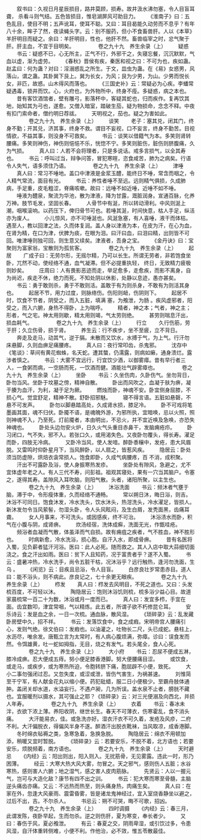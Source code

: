 <!-- { "loadSidebar": true } -->
　　叙书曰：久视日月星辰损目，路井莫顾，损寿。故井汲水沸勿塞，令人目盲耳聋， 杀看斗则气结。五色皆损目，惟皂湖屏风可助目力。
　　《淮南子》曰：五色乱目，使目不明；五声讹耳，使耳不聪。又曰：耳目曷能久动劳而不息乎？有年八十余，眸子了然，夜读蝇头字。云：别不服药，但小不食畜兽肝。人以《本草》羊肝明目而疑之。余曰：羊肝明目，性也，他肝不然。畜兽临宰之时，忿气聚于肝。肝主血，不宜于目明矣。
　　
　　卷之九十九　养生余录（上）
　　疑惑
　　书云：疑惑不已，心无所主，正气不行，外邪干之，失寝忘餐，沉沉默默，气血以虚，渐为虚劳。
　　《春秋》晋侯有疾，秦医和视之曰：不可为也，疾如蛊。赵孟曰：何为蛊？对曰：淫溺惑乱之所生。于文，皿虫为蛊。在《易》女惑男，风落山，谓之蛊。其卦巽下艮上。巽为长女，为风；艮为少男，为山。少男而悦长女，非匹，故惑。山木得风而落也。
　　《三国史补》云：常疑必为心疾。李蟠常疑遇毒，锁井而饮。心，火府也，为外物所中，终身不痊。多疑惑，病之本也。
　　昔有客饮酒馆者，壁有雕弓，影落杯中，客疑其蛇也，归而疾作。复再饮其地，始知其为弓也，遂愈。又僧入暗室，踏破生茄，疑为物损命，念念不释。中夜有扣门索命者，僧约明日荐祓。
　　天明视之，茄也。疑之为害如此。
　　
　　卷之九十九　养生余录（上）
　　谈笑
　　老子：塞其兑，闭其门，终身不勤；开其兑，济其事，终身不救。谓目不妄视，口不妄言，终身不勤苦。目视情欲，不益其事，则没身不可救矣。
　　书云：谈笑以借籍气为本。多笑则肾转腰痛。多笑则神伤，神伤则悒悒不乐，恍惚不宁。多笑则脏伤，脏伤则脐腹痛，久为气损。
　　真人曰：人若不会将理者，只是多说话。戒多言损气，以全其寿也。
　　书云：呼叫过当，辩争问答，冒犯寒暄，恣食咸苦，肺为之病矣。行语令人失气，语多须住乃语。
　　
　　卷之九十九　养生余录（上）
　　津唾
　　真人曰：常习不唾地。盖口中津液是金浆玉醴，能终日不唾，常含而咽之，令人精气常流，面目有光。
　　书云：养性者唾不至远。远则精气俱损，久成肺病，手足重，皮毛粗涩，脊痛咳嗽。故曰：远唾不如近唾，近唾不如不唾。
　　唾液为醴泉，聚流为华池，散为津液，降为甘露，溉脏润身。宣通百脉，化养万神。肢节毛发，坚固长春。
　　人骨节中有涎，所以转动滑利。中风则涎上潮，咽喉滚响。以药压下，俾归骨节可也。若唾其涎，时间快意，枯人手足，纵活亦为废人。
　　小儿惊风，亦不可唾涎也。风涎急塞，有人喜唾，液干而体枯。遇至人，教以回津之法，久而体复润。盖人身以津液为本，在皮为汗，在心为血，在肾为精，在口为津，伏脾为痰，在眼为泪。曰汗曰血，曰泪曰精，出则皆不可回。唯津唾则独可回，则生意又续矣。津液者，吾身之宝。
　　《金丹诀》曰：宝聚则为富家翁，宝散则为孤贫客。
　　
　　卷之九十九　养生余录（上）
　　起居
　　广成子曰：无劳尔形，无摇尔精，乃可以长生。所谓无劳者，非若饱食坐卧，兀然不动，使经络不通，血气凝滞。但不必提重执轻， 终日，无致精力疲极则妙矣。
　　庄周曰：人有畏影恶迹而走，举足愈多，走愈疾，而影不离身，自为尚迟，疾走不休，绝力而死。不知处阴以休影，处静以息迹，愚亦甚矣。
　　书云：勇于敢则杀，勇于不敢则活。盖敢于有为则杀身，不敢有为则活其身也。
　　起居不节，用力过度，则脉络伤。伤阳则衄，伤阴则下。
　　起居不时，饮食不节者，阴受之，而入五脏，填满 塞，为飧泄，为肠 。疾风虚邪者，阳受之，而入六腑，身热不得卧，上为喘呼。
　　精者，神之本；气者，神之主；形者，气之宅。神太用则歇，精太用则竭，气太劳则绝。
　　甚劳则喘息汗出，损血耗气。
　　
　　卷之九十九　养生余录（上）
　　行立
　　久行伤筋，劳于肝；久立伤骨，损于肾。
　　养生云：行不疾步，坐不至疲，立不背日。
　　奔走及走马，动其气，逆于膈。未散而又饮水，水搏于气，为上气。行汗勿 床悬脚，久则血痹足痛腰疼。
　　真人曰：夜行常叩齿，杀鬼邪。
　　沈存中《笔谈》：草间有黄花蜘蛛，名天蛇。遭其螫，仍濡露，则病如癞，通身溃烂。露涉者慎之。
　　书云：大雾不宜远行，行宜饮少酒，以御雾瘴。昔有早行者三人，一食粥而病，一空肠而死，一饮酒而健。酒能壮气辟雾瘴也。
　　
　　卷之九十九　养生余录（上）
　　坐卧
　　书云：久坐伤肉，久卧伤气。坐勿背日，卧勿当风。坐卧于坟墓之傍，精神自散。
　　卧出而风吹之，血凝于肤为痹，凝于腠为血汗，为利，凝于足为厥。
　　燃烛而卧，神魂不安。卧宜侧身屈膝，不损心气。觉宜舒足，精神不散。舒卧招邪魅。
　　寝不得言语。五脏如悬磬，不悬不可发声。
　　卧勿以脚悬踏高处，久成肾水损，膝足冷。
　　卧不可戏将笔墨画其面，魂不归伏。卧魇不语，是魂魄外游，为邪所执，宜暗唤，忌以火照，照则神魂不入，乃至死。灯前魇者，本由明出，不忌火，并不宜近唤及急唤，亦恐失神魂也。
　　卧处头边勿安火炉，日久火气头重目赤鼻干，发脑痈疮疖。
　　卧习闭口，气不失，邪不入。若张口久，或用渴失色。又夜卧勿覆头，得长寿。濯足而卧，四肢无冷病。
　　又卧冷当风，使人发喑。醉卧黍穣中，发疮，患大风眉脱。又雷鸣时仰卧星月下，当风醉卧，以人扇之，皆惹风疾。
　　隐居云：卧处须当防虚隙，烘焙衣衾常损人。饱食即卧，久成气病腰疼，百 不消，成积聚。
　　汗出不可露卧及浴，使人身振寒热发疹。
　　坐卧处有隙风，急避之，尤不宜体虚年老之人。有人三代不寿，问彭祖。祖观其寝处，果有一穴当其脑户。令塞之，遂得其寿。盖隙风入耳吹脑，则阳气散。头者，诸阳所聚，以主生也。
　　
　　卷之九十九　养生余录（上）
　　沐浴洗面
　　书云：频沐者气壅于脑，滞于中，令形瘦体重，久而经络不通畅。
　　常以朔日沐，晦日浴，则吉。沐浴不可同日。饱食沐发，冷水洗头，饮水沐头，热泔洗头，冷水濯足，皆损人。新沐发勿令当风萦髻，勿湿头卧，令人头风眩闷，及生白屑，发秃面黑，齿痛耳聋。
　　女人月事来，不可洗头。或因感疾，终不可治。
　　沐浴渍水而卧，积气在小腹与阴，成肾痹。
　　炊汤经宿，洗体成癣，洗面无光，作甑哇疮。
　　频浴者血凝而气散，体虽泽而气自损。故有痈疽之疾者，气不胜血，神不胜形也。
　　时病新愈，冷水洗浴，损心胞。自汗入水，即成骨痹。
　　昔有名医将入蜀，见负薪者猛汗河浴。医曰：此人必死。随而救之。其人入店中取大蒜细切面浇之。食之汗出如雨。医曰：贫下人且知药，况于富贵者乎？遂不入蜀。
　　书云：盛暑冲热，冷水洗手，尚令五脏干枯，况沐浴乎？远行触热，逢河勿洗面，生乌 。
　　《闲览》云：目疾且忌浴，令人目盲。
　　白彦良壮岁常患赤目。道人曰：能不浴头，则不病此。彦良记之，七十余更无眼疾。
　　
　　卷之九十九　养生余录（上）
　　栉发
　　真人曰：栉发去风明目，不死之道也。又曰：头发梳百度，不可轻以沐。
　　陶隐居云：饱则沐浴饥则梳，梳多浴少益心目。故道家晨梳常一百二十为数，沐浴或月一度而已。
　　真人曰：发宜多栉，手宜在面。齿宜数叩，津宜常咽，气以精炼。此五者，所谓子欲不朽修昆仑耳。
　　安乐诗云：发是血之余，一日一次梳。通血脉，散风湿。
　　《琐碎录》云：乱发藏卧房壁中久，招不祥。
　　书云：发落饮食中，食之成瘕。宋明帝宫人腰痛引心，发则气绝。徐文伯曰：发瘕也。以油灌之，吐物长二尺，头已成蛇。悬柱上，水沥尽，唯余发。唐甄立言为太常时，有人病心腹烦满，弥瘴。诊曰：误食发而然。令饵雄黄，吐一蛇如拇指，无目，烧之有发气。若头尾全，食人心死。
　　
　　卷之九十九　养生余录（上）
　　大小府
　　书云：忍尿不便成五淋，膝冷成痹。忍大便成五痔。努小便足膝香港脚。努大便腰痛目涩。
　　或饮食，或走马，或疾步，或为寒热所迫，令胞转脐下痛，胞屈辟不小便，致死。
　　大小二事勿强闭过忍。又忽失度，或涩或泄，皆伤气害生，为祸甚速。
　　刘惟简至干宁军，有人献金花丸以缩小便。药犯砒蜡，服二日小便极少。至霸舟肢体通肿。盖闭关却水道，水溢妄行。不遇卢昶，几为所误。盖水泉不止者，膀胱不藏也。宜服暖剂以摄水，其可强止之耶？《琐碎录》云：对三光便溺及向西北，并损人年寿。
　　
　　卷之九十九　养生余录（上）
　　衣着
　　书云：春冰未泮，衣欲下浓上薄。养阳收阴，继世长生。春天不可薄衣，伤寒霍乱，食不消头痛。
　　大汗能易衣，佳。或急洗亦好。湿衣汗衣不可久着，发疮及风疹，二府不利。大汗偏脱衣，得偏风半身不遂。醉酒汗出脱衣靴袜，当风取凉，成香港脚。
　　冬时绵衣毡褥之类，急寒急着，急换急脱。
　　陶隐居云：绵衣不用顿加添，稍暖又宜时暂脱。
　　《琐碎录》云：若要安乐，不脱不着，北方语也；若要安乐，烦脱频着，南方语也。
　　
　　卷之九十九　养生余录（上）
　　天时避忌
　　《内经》云：阳出则出，阳入则入。无扰筋骨，无见雾露。违此一时，形乃困薄。
　　经云：大寒大热大风大雾，勿冒之。天之邪气，感则伤人五脏；水谷寒热，感则害人六腑；地之湿气，感之害人皮肉筋脉。
　　先贤云：人以一握元气，岂可与大造化敌？康节有四不出之训。
　　书云：犯大寒而寒至骨髓，主脑逆头痛齿亦痛。又云：不远热而热至，则头痛身热，肉痛生矣。
　　真人曰：在家在外，忽逢大风豪雨、震雷昏雾，皆是诸龙鬼神经过，宜入室烧香静坐以避之，过后不出，吉。不尔杀人。
　　书忌云：朔不可哭，晦不可歌，招凶。
　　
　　卷之九十九　养生余录（上）
　　四时调摄
　　《内经》云：春三月，此谓发陈，夜卧早起，生而勿杀。逆之则伤肝，夏为寒变，奉长者少。
　　又曰：春伤于风，夏必飧泄。
　　有云：春夏之交，阴雨卑湿，或引饮过多，令患风湿，自汗体重转侧难，小便不利。作他治，必不效，惟五苓散最佳。
